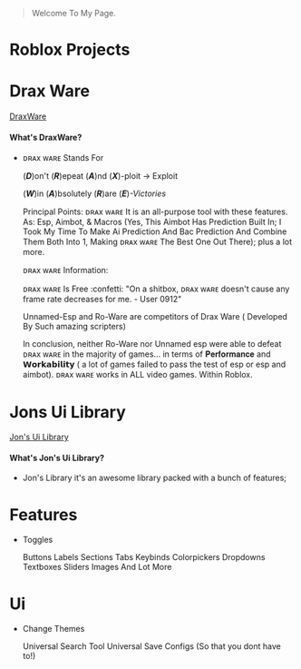 > Welcome To My Page.

# Roblox Projects
# Drax Ware
[DraxWare](https://github.com/Jonatanortiz2/DraxWare)
#### What's DraxWare?
*   ᴅʀᴀx ᴡᴀʀᴇ Stands For
    
    (***D***)on't
    (***R***)epeat
    (***A***)nd
    (***X***)-ploit -> Exploit

    (***W***)in
    (***A***)bsolutely
    (***R***)are
    (***E***)*-Victories*

    Principal Points: ᴅʀᴀx ᴡᴀʀᴇ It is an all-purpose tool with these features. As: Esp, Aimbot, & Macros (Yes, This Aimbot Has Prediction Built In; I Took My 
    Time To Make Ai Prediction And Bac Prediction And Combine Them Both Into 1, Making ᴅʀᴀx ᴡᴀʀᴇ The Best One Out There); plus a lot more.

    ᴅʀᴀx ᴡᴀʀᴇ Information: 

    ᴅʀᴀx ᴡᴀʀᴇ Is Free :confetti:
    "On a shitbox, ᴅʀᴀx ᴡᴀʀᴇ doesn't cause any frame rate decreases for me. - User 0912"


    Unnamed-Esp and Ro-Ware are competitors of Drax Ware ( Developed By Such amazing scripters)

    In conclusion, neither Ro-Ware nor Unnamed esp were able to defeat ᴅʀᴀx ᴡᴀʀᴇ in the majority of games... in terms of 𝐏𝐞𝐫𝐟𝐨𝐫𝐦𝐚𝐧𝐜𝐞 and 𝗪𝗼𝗿𝗸𝗮𝗯𝗶𝗹𝗶𝘁𝘆 ( a lot of       games failed to pass the test of esp or esp and aimbot). ᴅʀᴀx ᴡᴀʀᴇ works in ALL video games. Within Roblox.
    
# Jons Ui Library
[Jon's Ui Library](https://github.com/Jonatanortiz2/Jons-Ui-Library)
#### What's Jon's Ui Library?
*   Jon's Library it's an awesome library packed with a bunch of features;

# Features 
*   Toggles

    Buttons
    Labels
    Sections
    Tabs
    Keybinds
    Colorpickers
    Dropdowns
    Textboxes
    Sliders
    Images
    And Lot More
 
# Ui
*   Change Themes

    Universal Search Tool
    Universal Save Configs (So that you dont have to!)

